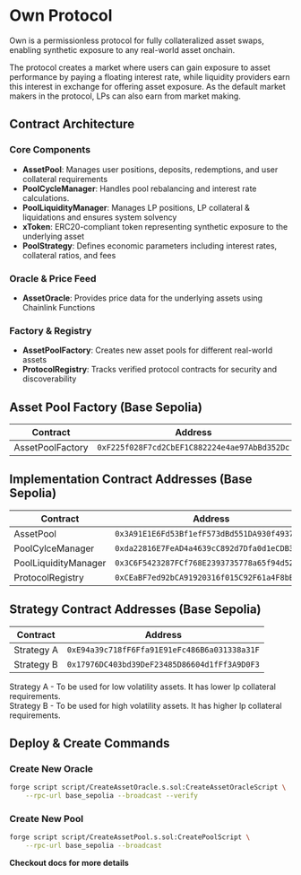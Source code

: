 # Own Protocol

Own is a permissionless protocol for fully collateralized asset swaps, enabling synthetic exposure to any real-world asset onchain.

The protocol creates a market where users can gain exposure to asset performance by paying a floating interest rate, while liquidity providers earn this interest in exchange for offering asset exposure. As the default market makers in the protocol, LPs can also earn from market making.

## Contract Architecture

### Core Components

- **AssetPool**: Manages user positions, deposits, redemptions, and user collateral requirements
- **PoolCycleManager**: Handles pool rebalancing and interest rate calculations.
- **PoolLiquidityManager**: Manages LP positions, LP collateral & liquidations and ensures system solvency
- **xToken**: ERC20-compliant token representing synthetic exposure to the underlying asset
- **PoolStrategy**: Defines economic parameters including interest rates, collateral ratios, and fees

### Oracle & Price Feed

- **AssetOracle**: Provides price data for the underlying assets using Chainlink Functions

### Factory & Registry

- **AssetPoolFactory**: Creates new asset pools for different real-world assets
- **ProtocolRegistry**: Tracks verified protocol contracts for security and discoverability

## Asset Pool Factory (Base Sepolia)

| Contract         | Address                                      |
| ---------------- | -------------------------------------------- |
| AssetPoolFactory | `0xF225f028F7cd2CbEF1C882224e4ae97AbBd352Dc` |

## Implementation Contract Addresses (Base Sepolia)

| Contract             | Address                                      |
| -------------------- | -------------------------------------------- |
| AssetPool            | `0x3A91E1E6Fd53Bf1efF573dBd551DA930f4937ea3` |
| PoolCylceManager     | `0xda22816E7FeAD4a4639cC892d7Dfa0d1eCDB362C` |
| PoolLiquidityManager | `0x3C6F5423287FCf768E2393735778a65f94d521e7` |
| ProtocolRegistry     | `0xCEaBF7ed92bCA91920316f015C92F61a4F8bE761` |

## Strategy Contract Addresses (Base Sepolia)

| Contract   | Address                                      |
| ---------- | -------------------------------------------- |
| Strategy A | `0xE94a39c718fF6Ffa91E91eFc486B6a031338a31F` |
| Strategy B | `0x17976DC403bd39DeF23485D86604d1fFf3A9D0F3` |

Strategy A - To be used for low volatility assets. It has lower lp collateral requirements.  
Strategy B - To be used for high volatility assets. It has higher lp collateral requirements.

## Deploy & Create Commands

### Create New Oracle

```bash
forge script script/CreateAssetOracle.s.sol:CreateAssetOracleScript \
    --rpc-url base_sepolia --broadcast --verify
```

### Create New Pool

```bash
forge script script/CreateAssetPool.s.sol:CreatePoolScript \
    --rpc-url base_sepolia --broadcast
```

**Checkout docs for more details**
